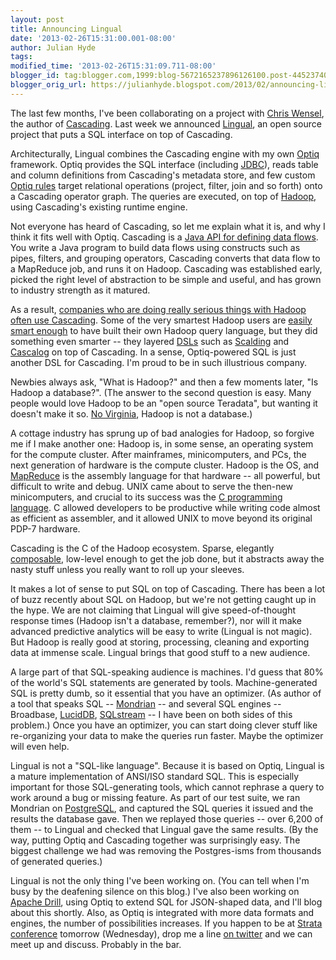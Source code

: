```yaml
---
layout: post
title: Announcing Lingual
date: '2013-02-26T15:31:00.001-08:00'
author: Julian Hyde
tags:
modified_time: '2013-02-26T15:31:09.711-08:00'
blogger_id: tag:blogger.com,1999:blog-5672165237896126100.post-4452374024585215763
blogger_orig_url: https://julianhyde.blogspot.com/2013/02/announcing-lingual.html
---
```


The last few months, I've been collaborating on a project with
[Chris Wensel](https://twitter.com/cwensel),
the author of [Cascading](https://www.cascading.org/).
Last week we announced [Lingual](https://www.cascading.org/lingual/),
an open source project that puts a SQL interface on top of Cascading.

Architecturally, Lingual combines the Cascading engine with my
own [Optiq](https://github.com/julianhyde/optiq) framework.
Optiq provides the SQL interface
(including [JDBC](https://en.wikipedia.org/wiki/Java_Database_Connectivity)),
reads table and column definitions from Cascading's metadata store, and few custom
[Optiq rules](http://www.hydromatic.net/optiq/apidocs/org/eigenbase/relopt/RelOptRule.html)
target relational operations (project, filter, join and so forth) onto
a Cascading operator graph. The queries are executed, on top of
[Hadoop](https://hadoop.apache.org/), using Cascading's existing
runtime engine.

Not everyone has heard of Cascading, so let me explain what it is, and
why I think it fits well with Optiq. Cascading is a
[Java API for defining data flows](https://docs.cascading.org/cascading/1.2/userguide/html/ch02.html).
You write a Java
program to build data flows using constructs such as pipes, filters,
and grouping operators, Cascading converts that data flow to a
MapReduce job, and runs it on Hadoop. Cascading was established early,
picked the right level of abstraction to be simple and useful, and has
grown to industry strength as it matured.

As a result, [companies who are doing really serious things with
Hadoop often use Cascading](http://www.concurrentinc.com/case-studies/).
Some of the very smartest Hadoop users
are [easily smart enough](http://cs.stackexchange.com/questions/9648/what-use-are-groups-monoids-and-rings-in-database-computations)
to have built their own Hadoop query language, but they did something even
smarter -- they layered [DSLs](https://en.wikipedia.org/wiki/Domain-specific_language)
such as [Scalding](https://dev.twitter.com/blog/scalding)
and [Cascalog](https://github.com/nathanmarz/cascalog) on top of
Cascading. In a sense, Optiq-powered SQL is just another DSL for
Cascading. I'm proud to be in such illustrious company.

Newbies always ask, "What is Hadoop?" and then a few moments later,
"Is Hadoop a database?". (The answer to the second question is
easy. Many people would love Hadoop to be an "open source Teradata",
but wanting it doesn't make it so.
[No Virginia](https://en.wikipedia.org/wiki/Yes,_Virginia,_there_is_a_Santa_Claus),
Hadoop is not a database.)

A cottage industry has sprung up of bad analogies for Hadoop, so
forgive me if I make another one: Hadoop is, in some sense, an
operating system for the compute cluster. After mainframes,
minicomputers, and PCs, the next generation of hardware is the compute
cluster. Hadoop is the OS, and
[MapReduce](https://en.wikipedia.org/wiki/MapReduce) is the assembly
language for that hardware -- all powerful, but difficult to write and
debug. UNIX came about to serve the then-new minicomputers, and
crucial to its success was the
[C programming language](https://en.wikipedia.org/wiki/C_(programming_language)).
C allowed developers to be
productive while writing code almost as efficient as assembler, and it
allowed UNIX to move beyond its original PDP-7 hardware.

Cascading is the C of the Hadoop ecosystem. Sparse, elegantly
[composable](http://queue.acm.org/detail.cfm?id=2141937),
low-level enough to get the job done,
but it abstracts away the nasty stuff unless you really want to roll
up your sleeves.

It makes a lot of sense to put SQL on top of Cascading. There has been
a lot of buzz recently about SQL on Hadoop, but we're not getting
caught up in the hype. We are not claiming that Lingual will give
speed-of-thought response times (Hadoop isn't a database, remember?),
nor will it make advanced predictive analytics will be easy to write
(Lingual is not magic). But Hadoop is really good at storing,
processing, cleaning and exporting data at immense scale. Lingual
brings that good stuff to a new audience.

A large part of that SQL-speaking audience is machines. I'd guess that
80% of the world's SQL statements are generated by
tools. Machine-generated SQL is pretty dumb, so it essential that you
have an optimizer. (As author of a tool that speaks
SQL -- [Mondrian](https://mondrian.pentaho.com/) -- and several
SQL engines -- Broadbase, [LucidDB](http://www.luciddb.org/html/main.html),
[SQLstream](https://www.sqlstream.com/) -- I have been on both sides
of this problem.) Once you have an optimizer, you can start doing
clever stuff like re-organizing your data to make the queries run
faster. Maybe the optimizer will even help.

Lingual is not a "SQL-like language". Because it is based on Optiq,
Lingual is a mature implementation of ANSI/ISO standard SQL. This is
especially important for those SQL-generating tools, which cannot
rephrase a query to work around a bug or missing feature. As part of
our test suite, we ran Mondrian on
[PostgreSQL](http://www.postgresql.org/), and
captured the SQL queries it issued and the results the database
gave. Then we replayed those queries&nbsp;--&nbsp;over 6,200 of
them&nbsp;--&nbsp;to Lingual and checked that Lingual gave the same
results. (By the way, putting Optiq and Cascading together was
surprisingly easy. The biggest challenge we had was removing the
Postgres-isms from thousands of generated queries.)

Lingual is not the only thing I've been working on. (You can tell when
I'm busy by the deafening silence on this blog.) I've also been
working on [Apache Drill](https://incubator.apache.org/drill/),
using Optiq to extend SQL for
JSON-shaped data, and I'll blog about this shortly. Also, as Optiq is
integrated with more data formats and engines, the number of
possibilities increases. If you happen to be at
[Strata conference](http://strataconf.com/strata2013/) tomorrow (Wednesday),
drop me a line [on twitter](https://twitter.com/julianhyde)
and we can meet up and discuss. Probably in the bar.
